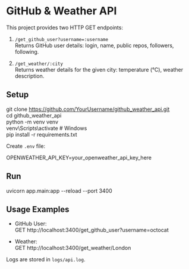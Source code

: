 # GitHub & Weather API

This project provides two HTTP GET endpoints:

1. `/get_github_user?username=:username`  
   Returns GitHub user details: login, name, public repos, followers, following.  

2. `/get_weather/:city`  
   Returns weather details for the given city: temperature (°C), weather description.

## Setup

git clone https://github.com/YourUsername/github_weather_api.git  
cd github_weather_api   
python -m venv venv   
venv\Scripts\activate   # Windows   
pip install -r requirements.txt   

Create `.env` file:   

OPENWEATHER_API_KEY=your_openweather_api_key_here   

## Run
 
uvicorn app.main:app --reload --port 3400   

## Usage Examples

- GitHub User:  
GET http://localhost:3400/get_github_user?username=octocat   

- Weather:  
GET http://localhost:3400/get_weather/London   

Logs are stored in `logs/api.log`.   
